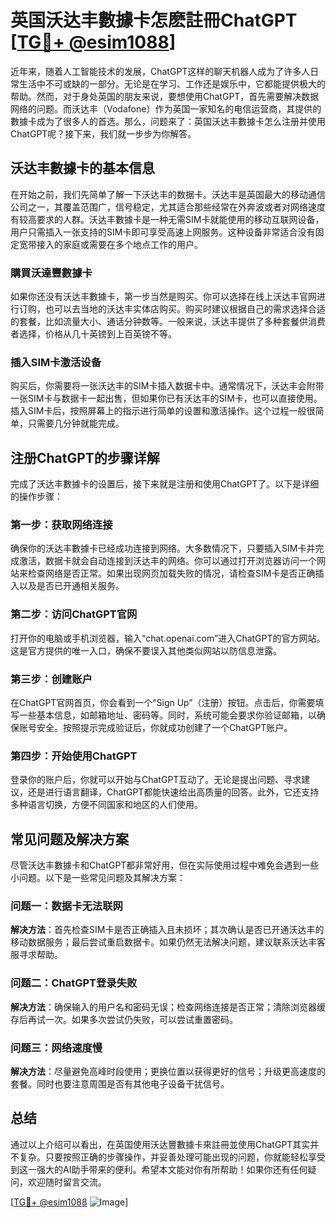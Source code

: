 # 英国沃达丰數據卡怎麽註冊ChatGPT [[TG💪+ @esim1088](https://t.me/s/esim1088)]

近年来，随着人工智能技术的发展，ChatGPT这样的聊天机器人成为了许多人日常生活中不可或缺的一部分。无论是在学习、工作还是娱乐中，它都能提供极大的帮助。然而，对于身处英国的朋友来说，要想使用ChatGPT，首先需要解决数据网络的问题。而沃达丰（Vodafone）作为英国一家知名的电信运营商，其提供的數據卡成为了很多人的首选。那么，问题来了：英国沃达丰數據卡怎么注册并使用ChatGPT呢？接下来，我们就一步步为你解答。

## 沃达丰數據卡的基本信息

在开始之前，我们先简单了解一下沃达丰的数据卡。沃达丰是英国最大的移动通信公司之一，其覆盖范围广，信号稳定，尤其适合那些经常在外奔波或者对网络速度有较高要求的人群。沃达丰數據卡是一种无需SIM卡就能使用的移动互联网设备，用户只需插入一张支持的SIM卡即可享受高速上网服务。这种设备非常适合没有固定宽带接入的家庭或需要在多个地点工作的用户。

### 購買沃達豐數據卡

如果你还没有沃达丰數據卡，第一步当然是购买。你可以选择在线上沃达丰官网进行订购，也可以去当地的沃达丰实体店购买。购买时建议根据自己的需求选择合适的套餐，比如流量大小、通话分钟数等。一般来说，沃达丰提供了多种套餐供消费者选择，价格从几十英镑到上百英镑不等。

### 插入SIM卡激活设备

购买后，你需要将一张沃达丰的SIM卡插入数据卡中。通常情况下，沃达丰会附带一张SIM卡与数据卡一起出售，但如果你已有沃达丰的SIM卡，也可以直接使用。插入SIM卡后，按照屏幕上的指示进行简单的设置和激活操作。这个过程一般很简单，只需要几分钟就能完成。

## 注册ChatGPT的步骤详解

完成了沃达丰數據卡的设置后，接下来就是注册和使用ChatGPT了。以下是详细的操作步骤：

### 第一步：获取网络连接

确保你的沃达丰數據卡已经成功连接到网络。大多数情况下，只要插入SIM卡并完成激活，数据卡就会自动连接到沃达丰的网络。你可以通过打开浏览器访问一个网站来检查网络是否正常。如果出现网页加载失败的情况，请检查SIM卡是否正确插入以及是否已开通相关服务。

### 第二步：访问ChatGPT官网

打开你的电脑或手机浏览器，输入“chat.openai.com”进入ChatGPT的官方网站。这是官方提供的唯一入口，确保不要误入其他类似网站以防信息泄露。

### 第三步：创建账户

在ChatGPT官网首页，你会看到一个“Sign Up”（注册）按钮。点击后，你需要填写一些基本信息，如邮箱地址、密码等。同时，系统可能会要求你验证邮箱，以确保账号安全。按照提示完成验证后，你就成功创建了一个ChatGPT账户。

### 第四步：开始使用ChatGPT

登录你的账户后，你就可以开始与ChatGPT互动了。无论是提出问题、寻求建议，还是进行语言翻译，ChatGPT都能快速给出高质量的回答。此外，它还支持多种语言切换，方便不同国家和地区的人们使用。

## 常见问题及解决方案

尽管沃达丰數據卡和ChatGPT都非常好用，但在实际使用过程中难免会遇到一些小问题。以下是一些常见问题及其解决方案：

### 问题一：数据卡无法联网

**解决方法**：首先检查SIM卡是否正确插入且未损坏；其次确认是否已开通沃达丰的移动数据服务；最后尝试重启数据卡。如果仍然无法解决问题，建议联系沃达丰客服寻求帮助。

### 问题二：ChatGPT登录失败

**解决方法**：确保输入的用户名和密码无误；检查网络连接是否正常；清除浏览器缓存后再试一次。如果多次尝试仍失败，可以尝试重置密码。

### 问题三：网络速度慢

**解决方法**：尽量避免高峰时段使用；更换位置以获得更好的信号；升级更高速度的套餐。同时也要注意周围是否有其他电子设备干扰信号。

## 总结

通过以上介绍可以看出，在英国使用沃达豐數據卡來註冊並使用ChatGPT其实并不复杂。只要按照正确的步骤操作，并妥善处理可能出现的问题，你就能轻松享受到这一强大的AI助手带来的便利。希望本文能对你有所帮助！如果你还有任何疑问，欢迎随时留言交流。

[[TG💪+ @esim1088](https://t.me/s/esim1088) ![Image](https://i.postimg.cc/4NQfJmqS/Snipaste-2025-05-13-00-14-12.png)]